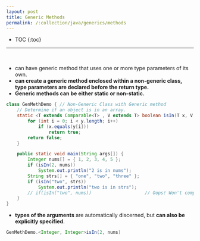 ```yaml
---
layout: post
title: Generic Methods
permalink: /:collection/java/generics/methods
---
```


- TOC
{:toc}

<hr><br>

* can have generic method that uses one or more type parameters of its own.
* **can create a generic method enclosed within a non-generic class, type parameters are declared before the return type.**
* **Generic methods can be either static or non-static.**

```java
class GenMethDemo { // Non-Generic Class with Generic method
    // Determine if an object is in an array.
    static <T extends Comparable<T> , V extends T> boolean isIn(T x, V[] y) {
        for (int i = 0; i < y.length; i++)
            if (x.equals(y[i]))
                return true;
        return false;
    }

    public static void main(String args[]) {
        Integer nums[] = { 1, 2, 3, 4, 5 };
        if (isIn(2, nums))
            System.out.println("2 is in nums");
        String strs[] = { "one", "two", "three" };
        if (isIn("two", strs))
            System.out.println("two is in strs");
        // if(isIn("two", nums))                    // Oops! Won't compile! Types must be compatible.
    }
}
```
* **types of the arguments** are automatically discerned, but **can also be explicitly specified**.

```java
GenMethDemo.<Integer, Integer>isIn(2, nums)
```
